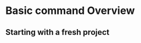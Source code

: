 # Basic command Overview

## Starting with a fresh project

<!--stackedit_data:
eyJoaXN0b3J5IjpbOTA4NDczODk5XX0=
-->